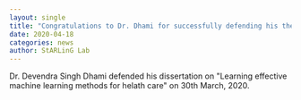 ```yaml
---
layout: single
title: "Congratulations to Dr. Dhami for successfully defending his thesis"
date: 2020-04-18
categories: news
author: StARLinG Lab
---
```

Dr. Devendra Singh Dhami defended his dissertation on "Learning effective machine learning methods for helath care" on 30th March, 2020.

